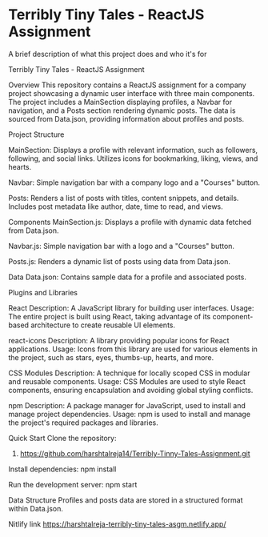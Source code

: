 # Terribly Tiny Tales - ReactJS Assignment

A brief description of what this project does and who it's for

Terribly Tiny Tales - ReactJS Assignment

Overview
This repository contains a ReactJS assignment for a company project showcasing a dynamic user interface with three main components. The project includes a MainSection displaying profiles, a Navbar for navigation, and a Posts section rendering dynamic posts. The data is sourced from Data.json, providing information about profiles and posts.

Project Structure

MainSection:
Displays a profile with relevant information, such as followers, following, and social links.
Utilizes icons for bookmarking, liking, views, and hearts.

Navbar:
Simple navigation bar with a company logo and a "Courses" button.

Posts:
Renders a list of posts with titles, content snippets, and details.
Includes post metadata like author, date, time to read, and views.

Components
MainSection.js:
Displays a profile with dynamic data fetched from Data.json.

Navbar.js:
Simple navigation bar with a logo and a "Courses" button.

Posts.js:
Renders a dynamic list of posts using data from Data.json.


Data
Data.json:
Contains sample data for a profile and associated posts.


Plugins and Libraries

React
Description: A JavaScript library for building user interfaces.
Usage: The entire project is built using React, taking advantage of its component-based architecture to create reusable UI elements.

react-icons
Description: A library providing popular icons for React applications.
Usage: Icons from this library are used for various elements in the project, such as stars, eyes, thumbs-up, hearts, and more.

CSS Modules
Description: A technique for locally scoped CSS in modular and reusable components.
Usage: CSS Modules are used to style React components, ensuring encapsulation and avoiding global styling conflicts.

npm
Description: A package manager for JavaScript, used to install and manage project dependencies.
Usage: npm is used to install and manage the project's required packages and libraries.

Quick Start
Clone the repository:
1. https://github.com/harshtalreja14/Terribly-Tinny-Tales-Assignment.git

Install dependencies:
npm install

Run the development server:
npm start	

Data Structure
Profiles and posts data are stored in a structured format within Data.json.

Nitlify link
https://harshtalreja-terribly-tiny-tales-asgm.netlify.app/
